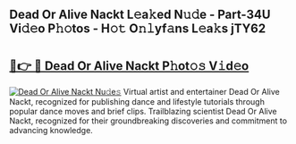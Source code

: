 ## Dead Or Alive Nackt L𝚎a𝚔ed N𝚞𝚍e - Part-34U Vi𝚍𝚎o P𝚑𝚘tos - H𝚘𝚝 O𝚗𝚕yf𝚊ns L𝚎a𝚔s jTY62

# <h2><a href="http://kf2438f.oniu.top/?m=Dead+Or+Alive+Nackt">🔗👉 🔴 Dead Or Alive Nackt P𝚑ot𝚘𝚜 V𝚒d𝚎o</a></h2>

[![Dead Or Alive Nackt Nu𝚍e𝚜](https://i.imgur.com/0qMVB7G.gif)](http://kf2438f.oniu.top/?m=Dead+Or+Alive+Nackt)
Virtual artist and entertainer Dead Or Alive Nackt, recognized for publishing dance and lifestyle tutorials through popular dance moves and brief clips. Trailblazing scientist Dead Or Alive Nackt, recognized for their groundbreaking discoveries and commitment to advancing knowledge.  
